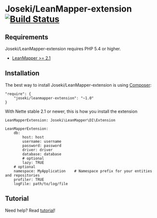 Joseki/LeanMapper-extension [![Build Status](https://secure.travis-ci.org/Joseki/LeanMapper-extension.png?branch=master)](http://travis-ci.org/Joseki/LeanMapper-extension)
===========================


Requirements
------------

Joseki/LeanMapper-extension requires PHP 5.4 or higher.

- [LeanMapper >= 2.1](http://www.leanmapper.com/)


Installation
------------

The best way to install Joseki/LeanMapper-extension is using  [Composer](http://getcomposer.org/):

```
"require": {
    "joseki/leanmapper-extension": "~1.0"
}
```

With Nette stable 2.1 or newer, this is how you install the extension

```
LeanMapperExtension: Joseki\LeanMapper\DI\Extension

LeanMapperExtension:
    db:
        host: host
        username: username
        password: password
        driver: driver
        database: database
        # optional
        lazy: TRUE
    # optional
    namespace: MyApplication    # Namespace prefix for your entities and repositories
    profiler: TRUE
    logFile: path/to/log/file
```

Tutorial
--------

Need help? Read [tutorial](https://github.com/Joseki/LeanMapper-extension/wiki/_pages)!
